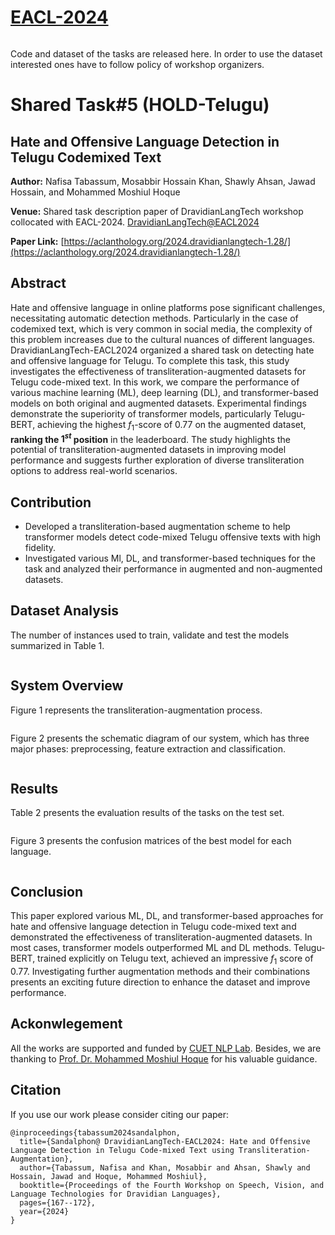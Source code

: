 # [EACL-2024](https://2024.eacl.org/)

<img title="" src="Figures\EACL.jpeg" alt="">

Code and dataset of the tasks are released here. In order to use the dataset interested ones have to follow policy of workshop organizers.

# Shared Task#5 (HOLD-Telugu)

## Hate and Offensive Language Detection in Telugu Codemixed Text

**Author:** Nafisa Tabassum, Mosabbir Hossain Khan, Shawly Ahsan, Jawad Hossain, and Mohammed Moshiul Hoque

**Venue:** Shared task description paper of DravidianLangTech workshop collocated with EACL-2024. [DravidianLangTech@EACL2024](https://sites.google.com/view/dravidianlangtech-2024/home)

**Paper Link:** [https://aclanthology.org/2024.dravidianlangtech-1.28/](https://aclanthology.org/2024.dravidianlangtech-1.28/)

## Abstract

Hate and offensive language in online platforms pose significant challenges, necessitating automatic detection methods. Particularly in the case of codemixed text, which is very common in social media, the complexity of this problem increases due to the cultural nuances of different languages. DravidianLangTech-EACL2024 organized a shared task on detecting hate and offensive language for Telugu. To complete this task, this study investigates the effectiveness of transliteration-augmented datasets for Telugu code-mixed text. In this work, we compare the performance of various machine learning (ML), deep learning (DL), and transformer-based models on both original and augmented datasets. Experimental findings demonstrate the superiority of transformer models, particularly Telugu-BERT, achieving the highest $f_1$-score of 0.77 on the augmented dataset, **ranking the $1^{st}$ position** in the leaderboard. The study highlights the potential of transliteration-augmented datasets in improving model performance and suggests further exploration of diverse transliteration options to address real-world scenarios.

## Contribution

- Developed a transliteration-based augmentation scheme to help transformer models detect code-mixed Telugu offensive texts with high fidelity.
- Investigated various Ml, DL, and transformer-based techniques for the task and analyzed their performance in augmented and non-augmented datasets.

## Dataset Analysis

The number of instances used to train, validate and test the models summarized in Table 1.

<img title="" src="Figures\Data_Stat.PNG" alt="">

## System Overview

Figure 1 represents the transliteration-augmentation process.

<p align = "center">
<img title="" src="Figures\Transliteration_process.PNG" alt="">
</p>

Figure 2 presents the schematic diagram of our system, which has three major phases: preprocessing, feature extraction and classification.

<p align = "center">
<img title="" src="Figures\Methodology.PNG" alt="">
</p>

## Results

Table 2 presents the evaluation results of the tasks on the test set.

<img title="" src="Figures\Result.PNG" alt="">

Figure 3 presents the confusion matrices of the best model for each language.

<img title="" src="Figures\confusion_matrix.png" alt="">

## Conclusion

This paper explored various ML, DL, and transformer-based approaches for hate and offensive language detection in Telugu code-mixed text and demonstrated the effectiveness of transliteration-augmented datasets. In most cases, transformer models outperformed ML and DL methods. Telugu-BERT, trained explicitly on Telugu text, achieved an impressive $f_1$ score of 0.77. Investigating further augmentation methods and their combinations presents an exciting future direction to enhance the dataset and improve performance.



## Ackonwlegement
All the works are supported and funded by [CUET NLP Lab](https://cuetnlp.com/). Besides, we are thanking to [Prof. Dr. Mohammed Moshiul Hoque](https://www.researchgate.net/profile/Moshiul_Hoque) for his valuable guidance.

## Citation
If you use our work please consider citing our paper:
```
@inproceedings{tabassum2024sandalphon,
  title={Sandalphon@ DravidianLangTech-EACL2024: Hate and Offensive Language Detection in Telugu Code-mixed Text using Transliteration-Augmentation},
  author={Tabassum, Nafisa and Khan, Mosabbir and Ahsan, Shawly and Hossain, Jawad and Hoque, Mohammed Moshiul},
  booktitle={Proceedings of the Fourth Workshop on Speech, Vision, and Language Technologies for Dravidian Languages},
  pages={167--172},
  year={2024}
}
```

